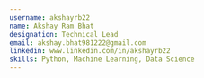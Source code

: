 ```yaml
---
username: akshayrb22
name: Akshay Ram Bhat
designation: Technical Lead
email: akshay.bhat981222@gmail.com
linkedin: www.linkedin.com/in/akshayrb22
skills: Python, Machine Learning, Data Science
---
```

